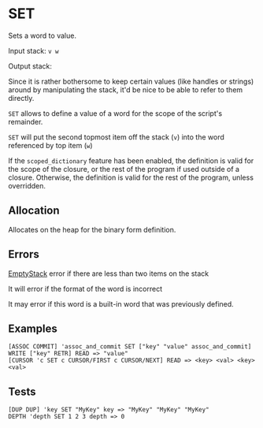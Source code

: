 # SET

Sets a word to value.

Input stack: `v w`

Output stack:

Since it is rather bothersome to keep certain values (like handles
or strings) around by manipulating the stack, it'd be nice to be able
to refer to them directly.

`SET` allows to define a value of a word for the scope of the script's
remainder. 

`SET` will put the second topmost item off the stack (`v`) into the
word referenced by top item (`w`)

If the `scoped_dictionary` feature has been enabled, the definition
is valid for the scope of the closure, or the rest of the program if
used outside of a closure. Otherwise, the definition is valid for the
rest of the program, unless overridden.

## Allocation

Allocates on the heap for the binary form definition.

## Errors

[EmptyStack](./ERRORS/EmptyStack.md) error if there are less than two items on the stack

It will error if the format of the word is incorrect

It may error if this word is a built-in word that was previously
defined.

## Examples

```
[ASSOC COMMIT] 'assoc_and_commit SET ["key" "value" assoc_and_commit] WRITE ["key" RETR] READ => "value"
[CURSOR 'c SET c CURSOR/FIRST c CURSOR/NEXT] READ => <key> <val> <key> <val>
```

## Tests

```
[DUP DUP] 'key SET "MyKey" key => "MyKey" "MyKey" "MyKey"
DEPTH 'depth SET 1 2 3 depth => 0
```